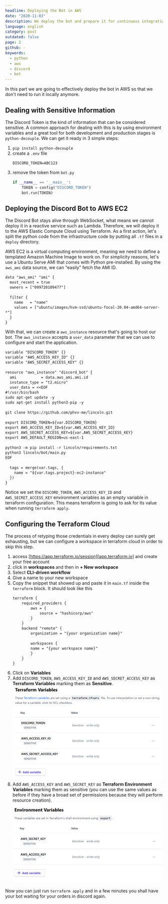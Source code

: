 ```yaml
---
headline: Deploying the Bot in AWS
date: "2020-11-03"
description: We deploy the bot and prepare it for continuous integration & continuous delivery
language: english
category: post
outdated: false
page: 2
github: -
keywords:
  - python
  - aws
  - discord
  - bot
---
```


In this part we are going to effectively deploy the bot in AWS so that we don't need to run it locally anymore.

## Dealing with Sensitive Information

The Discord Token is the kind of information that can be considered sensitive. A common approach for dealing with this is by using environment variables and a great tool for both development and production stages is `python-decouple`. We can get it ready in 3 simple steps:

1. `pip install python-decouple`
2. create a `.env` file
    ```env
    DISCORD_TOKEN=ABC123
    ```
3. remove the token from `bot.py`
    ```python
    if __name__ == '__main__':
        TOKEN = config("DISCORD_TOKEN")
        bot.run(TOKEN)
    ```

## Deploying the Discord Bot to AWS EC2

The Discord Bot stays alive through WebSocket, what means we cannot deploy it in a reactive service such as Lambda. Therefore, we will deploy it to the AWS Elastic Compute Cloud using Terraform. As a first action, let's split the python code from the infrastructure code by putting all `.tf` files in a `deploy` directory.

AWS EC2 is a virtual computing environment, meaning we need to define a templated Amazon Machine Image to work on. For simplicity reasons, let's use a Ubuntu Serve AMI that comes with Python pre-installed. By using the `aws_ami` data source, we can "easily" fetch the AMI ID.

```hcl
data "aws_ami" "ami" {
  most_recent = true
  owners = ["099720109477"]

  filter {
    name   = "name"
    values = ["ubuntu/images/hvm-ssd/ubuntu-focal-20.04-amd64-server-*"]
  }
}
```

With that, we can create a `aws_instance` resource that's going to host our bot. The `aws_instance` accepts a `user_data` parameter that we can use to configure and start the application.

```hcl
variable "DISCORD_TOKEN" {}
variable "AWS_ACCESS_KEY_ID" {}
variable "AWS_SECRET_ACCESS_KEY" {}

resource "aws_instance" "discord_bot" {
  ami           = data.aws_ami.ami.id
  instance_type = "t2.micro"
  user_data = <<EOF
#!/usr/bin/bash
sudo apt-get update -y
sudo apt-get install python3-pip -y

git clone https://github.com/phvv-me/lincoln.git

export DISCORD_TOKEN=${var.DISCORD_TOKEN}
export AWS_ACCESS_KEY_ID=${var.AWS_ACCESS_KEY_ID}
export AWS_SECRET_ACCESS_KEY=${var.AWS_SECRET_ACCESS_KEY}
export AWS_DEFAULT_REGION=us-east-1

python3 -m pip install -r lincoln/requirements.txt
python3 lincoln/bot/main.py
EOF

  tags = merge(var.tags, {
    name = "${var.tags.project}-ec2-instance"
  })
}
```

Notice we set the `DISCORD_TOKEN`, `AWS_ACCESS_KEY_ID` and `AWS_SECRET_ACCESS_KEY` environment variables as an empty variable in terraform configuration. This means terraform is going to ask for its value when running `terraform apply`. 

## Configuring the Terraform Cloud

The process of retyping those credentials in every deploy can surely get exhausting, but we can configure a workspace in terraform cloud in order to skip this step. 

1. access [https://app.terraform.io/session][app.terraform.io] and create your free account
2. click in **workspaces** and then in **+ New workspace**
3. Select **CLI-driven workflow**
4. Give a name to your new workspace
5. Copy the snippet that showed up and paste it in `main.tf` inside the `terraform` block. It should look like this
    ```hcl
    terraform {
        required_providers {
            aws = {
                source = "hashicorp/aws"
            }
        }
        backend "remote" {
            organization = "{your organization name}"

            workspaces {
            name = "{your workspace name}"
            }
        }
    }
    ```
6. Click on **Variables**
7. Add `DISCORD_TOKEN`, `AWS_ACCESS_KEY_ID` and `AWS_SECRET_ACCESS_KEY` as **Terraform Variables** marking them as **Sensitive**.
    ![configuring terraform cloud variables](./images/bot-02.png)
8. Add `AWS_ACCESS_KEY` and `AWS_SECRET_KEY` as **Terraform Environment Variables** marking them as sensitive (you can use the same values as before if they have a broad set of permissions because they will perform resource creation).
    ![configuring terraform cloud variables](./images/bot-03.png)

Now you can just run `terraform apply` and in a few minutes you shall have your bot waiting for your orders in discord again.

